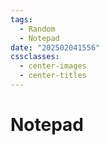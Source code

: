 ```yaml
---
tags:
  - Random
  - Notepad
date: "202502041556"
cssclasses:
  - center-images
  - center-titles
---
```

# Notepad
